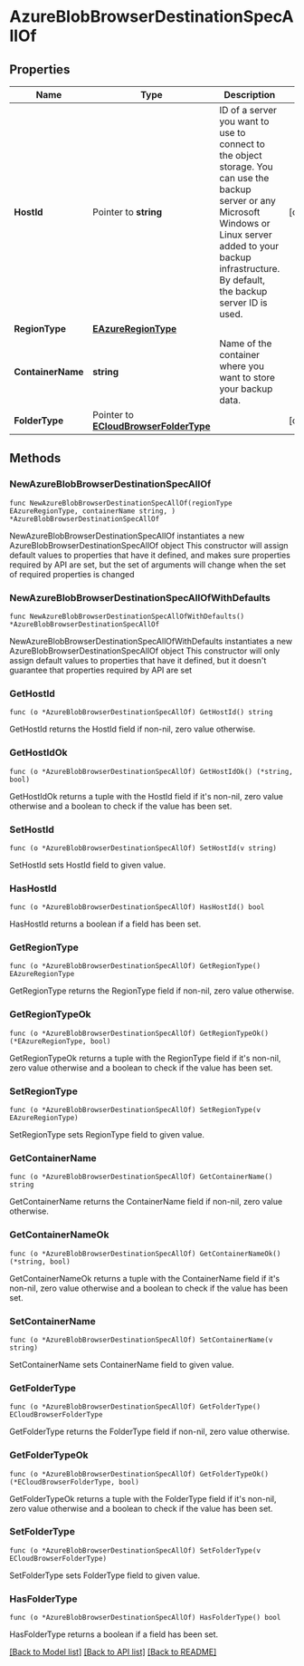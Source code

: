 # AzureBlobBrowserDestinationSpecAllOf

## Properties

Name | Type | Description | Notes
------------ | ------------- | ------------- | -------------
**HostId** | Pointer to **string** | ID of a server you want to use to connect to the object storage. You can use the backup server or any Microsoft Windows or Linux server added to your backup infrastructure. By default, the backup server ID is used. | [optional] 
**RegionType** | [**EAzureRegionType**](EAzureRegionType.md) |  | 
**ContainerName** | **string** | Name of the container where you want to store your backup data. | 
**FolderType** | Pointer to [**ECloudBrowserFolderType**](ECloudBrowserFolderType.md) |  | [optional] 

## Methods

### NewAzureBlobBrowserDestinationSpecAllOf

`func NewAzureBlobBrowserDestinationSpecAllOf(regionType EAzureRegionType, containerName string, ) *AzureBlobBrowserDestinationSpecAllOf`

NewAzureBlobBrowserDestinationSpecAllOf instantiates a new AzureBlobBrowserDestinationSpecAllOf object
This constructor will assign default values to properties that have it defined,
and makes sure properties required by API are set, but the set of arguments
will change when the set of required properties is changed

### NewAzureBlobBrowserDestinationSpecAllOfWithDefaults

`func NewAzureBlobBrowserDestinationSpecAllOfWithDefaults() *AzureBlobBrowserDestinationSpecAllOf`

NewAzureBlobBrowserDestinationSpecAllOfWithDefaults instantiates a new AzureBlobBrowserDestinationSpecAllOf object
This constructor will only assign default values to properties that have it defined,
but it doesn't guarantee that properties required by API are set

### GetHostId

`func (o *AzureBlobBrowserDestinationSpecAllOf) GetHostId() string`

GetHostId returns the HostId field if non-nil, zero value otherwise.

### GetHostIdOk

`func (o *AzureBlobBrowserDestinationSpecAllOf) GetHostIdOk() (*string, bool)`

GetHostIdOk returns a tuple with the HostId field if it's non-nil, zero value otherwise
and a boolean to check if the value has been set.

### SetHostId

`func (o *AzureBlobBrowserDestinationSpecAllOf) SetHostId(v string)`

SetHostId sets HostId field to given value.

### HasHostId

`func (o *AzureBlobBrowserDestinationSpecAllOf) HasHostId() bool`

HasHostId returns a boolean if a field has been set.

### GetRegionType

`func (o *AzureBlobBrowserDestinationSpecAllOf) GetRegionType() EAzureRegionType`

GetRegionType returns the RegionType field if non-nil, zero value otherwise.

### GetRegionTypeOk

`func (o *AzureBlobBrowserDestinationSpecAllOf) GetRegionTypeOk() (*EAzureRegionType, bool)`

GetRegionTypeOk returns a tuple with the RegionType field if it's non-nil, zero value otherwise
and a boolean to check if the value has been set.

### SetRegionType

`func (o *AzureBlobBrowserDestinationSpecAllOf) SetRegionType(v EAzureRegionType)`

SetRegionType sets RegionType field to given value.


### GetContainerName

`func (o *AzureBlobBrowserDestinationSpecAllOf) GetContainerName() string`

GetContainerName returns the ContainerName field if non-nil, zero value otherwise.

### GetContainerNameOk

`func (o *AzureBlobBrowserDestinationSpecAllOf) GetContainerNameOk() (*string, bool)`

GetContainerNameOk returns a tuple with the ContainerName field if it's non-nil, zero value otherwise
and a boolean to check if the value has been set.

### SetContainerName

`func (o *AzureBlobBrowserDestinationSpecAllOf) SetContainerName(v string)`

SetContainerName sets ContainerName field to given value.


### GetFolderType

`func (o *AzureBlobBrowserDestinationSpecAllOf) GetFolderType() ECloudBrowserFolderType`

GetFolderType returns the FolderType field if non-nil, zero value otherwise.

### GetFolderTypeOk

`func (o *AzureBlobBrowserDestinationSpecAllOf) GetFolderTypeOk() (*ECloudBrowserFolderType, bool)`

GetFolderTypeOk returns a tuple with the FolderType field if it's non-nil, zero value otherwise
and a boolean to check if the value has been set.

### SetFolderType

`func (o *AzureBlobBrowserDestinationSpecAllOf) SetFolderType(v ECloudBrowserFolderType)`

SetFolderType sets FolderType field to given value.

### HasFolderType

`func (o *AzureBlobBrowserDestinationSpecAllOf) HasFolderType() bool`

HasFolderType returns a boolean if a field has been set.


[[Back to Model list]](../README.md#documentation-for-models) [[Back to API list]](../README.md#documentation-for-api-endpoints) [[Back to README]](../README.md)


